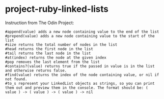 # project-ruby-linked-lists

Instruction from The Odin Project:

    #append(value) adds a new node containing value to the end of the list
    #prepend(value) adds a new node containing value to the start of the list
    #size returns the total number of nodes in the list
    #head returns the first node in the list
    #tail returns the last node in the list
    #at(index) returns the node at the given index
    #pop removes the last element from the list
    #contains?(value) returns true if the passed in value is in the list and otherwise returns false.
    #find(value) returns the index of the node containing value, or nil if not found.
    #to_s represent your LinkedList objects as strings, so you can print them out and preview them in the console. The format should be: ( value ) -> ( value ) -> ( value ) -> nil

